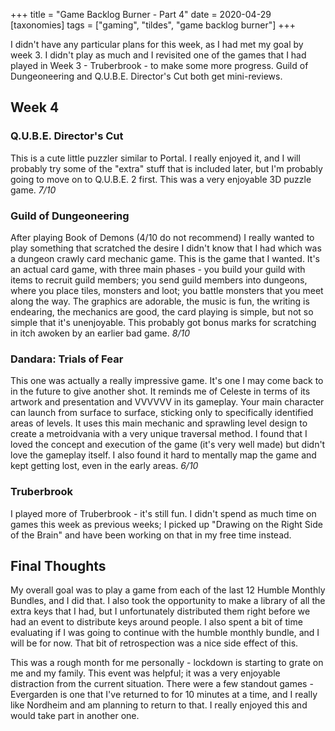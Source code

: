 +++
title = "Game Backlog Burner - Part 4"
date = 2020-04-29
[taxonomies]
tags = ["gaming", "tildes", "game backlog burner"]
+++

I didn't have any particular plans for this week, as I had met my goal by week 3. I didn't play as much and I revisited
one of the games that I had played in Week 3 - Truberbrook - to make some more progress. Guild of Dungeoneering and 
Q.U.B.E. Director's Cut both get mini-reviews.

<!-- more -->

## Week 4

### Q.U.B.E. Director's Cut 

This is a cute little puzzler similar to Portal. I really enjoyed it, and I will probably try some of the "extra" stuff 
that is included later, but I'm probably going to move on to Q.U.B.E. 2 first. This was a very enjoyable 3D puzzle game.
_7/10_

### Guild of Dungeoneering 

After playing Book of Demons (4/10 do not recommend) I really wanted to play something that scratched the desire I 
didn't know that I had which was a dungeon crawly card mechanic game. This is the game that I wanted. It's an actual 
card game, with three main phases - you build your guild with items to recruit guild members; you send guild members 
into dungeons, where you place tiles, monsters and loot; you battle monsters that you meet along the way. The graphics 
are adorable, the music is fun, the writing is endearing, the mechanics are good, the card playing is simple, but not so 
simple that it's unenjoyable. This probably got bonus marks for scratching in itch awoken by an earlier bad game. _8/10_

### Dandara: Trials of Fear 

This one was actually a really impressive game. It's one I may come back to in the future to give another shot. It 
reminds me of Celeste in terms of its artwork and presentation and VVVVVV in its gameplay. Your main character can 
launch from surface to surface, sticking only to specifically identified areas of levels. It uses this main mechanic 
and sprawling level design to create a metroidvania with a very unique traversal method. I found that I loved the 
concept and execution of the game (it's very well made) but didn't love the gameplay itself. I also found it hard to 
mentally map the game and kept getting lost, even in the early areas. _6/10_

### Truberbrook

I played more of Truberbrook - it's still fun. I didn't spend as much time on games this week as previous weeks; I 
picked up "Drawing on the Right Side of the Brain" and have been working on that in my free time instead.

## Final Thoughts

My overall goal was to play a game from each of the last 12 Humble Monthly Bundles, and I did that. I also took the 
opportunity to make a library of all the extra keys that I had, but I unfortunately distributed them right before we had 
an event to distribute keys around people. I also spent a bit of time evaluating if I was going to continue with the 
humble monthly bundle, and I will be for now. That bit of retrospection was a nice side effect of this.

This was a rough month for me personally - lockdown is starting to grate on me and my family. This event was helpful; 
it was a very enjoyable distraction from the current situation. There were a few standout games - Evergarden is one 
that I've returned to for 10 minutes at a time, and I really like Nordheim and am planning to return to that. I really 
enjoyed this and would take part in another one.
